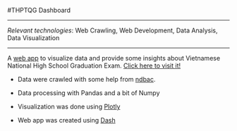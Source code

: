 #THPTQG Dashboard
___
_Relevant technologies_: Web Crawling, Web Development, Data Analysis, Data Visualization
___
A [web app](https://thptqg-dashboard.azurewebsites.net/) to visualize data and provide some insights about Vietnamese National High School Graduation Exam. [Click here to visit it!](https://thptqg-dashboard.azurewebsites.net/)

* Data were crawled with some help from [ndbac](https://github.com/ndbac).

* Data processing with Pandas and a bit of Numpy

* Visualization was done using [Plotly](https://plotly.com/)

* Web app was created using [Dash](https://dash.plotly.com/)